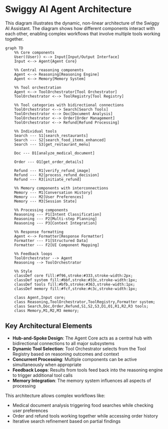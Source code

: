 # Swiggy AI Agent Architecture

This diagram illustrates the dynamic, non-linear architecture of the Swiggy AI Assistant. The diagram shows how different components interact with each other, enabling complex workflows that involve multiple tools working together.

```mermaid
graph TD
    %% Core components
    User((User)) <--> Input[Input/Output Interface]
    Input <--> Agent{Agent Core}
    
    %% Central reasoning components
    Agent <--> Reasoning[Reasoning Engine]
    Agent <--> Memory[Memory System]
    
    %% Tool orchestration
    Agent <--> ToolOrchestrator[Tool Orchestrator]
    ToolOrchestrator <--> ToolRegistry[Tool Registry]
    
    %% Tool categories with bidirectional connections
    ToolOrchestrator <--> Search[Search Tools]
    ToolOrchestrator <--> Doc[Document Analysis]
    ToolOrchestrator <--> Order[Order Management]
    ToolOrchestrator <--> Refund[Refund Processing]
    
    %% Individual tools
    Search --- S1[search_restaurants]
    Search --- S2[search_food_items_enhanced]
    Search --- S3[get_restaurant_menu]
    
    Doc --- D1[analyze_medical_document]
    
    Order --- O1[get_order_details]
    
    Refund --- R1[verify_refund_image]
    Refund --- R2[process_refund_decision]
    Refund --- R3[initiate_refund]
    
    %% Memory components with interconnections
    Memory --- M1[Conversation History]
    Memory --- M2[User Preferences]
    Memory --- M3[Session State]
    
    %% Processing components
    Reasoning --- P1[Intent Classification]
    Reasoning --- P2[Multi-step Planning]
    Reasoning --- P3[Context Integration]
    
    %% Response formatting
    Agent <--> Formatter[Response Formatter]
    Formatter --- F1[Structured Data]
    Formatter --- F2[UI Component Mapping]
    
    %% Feedback loops
    ToolOrchestrator --> Agent
    Reasoning --> ToolOrchestrator
    
    %% Style
    classDef core fill:#f96,stroke:#333,stroke-width:2px;
    classDef system fill:#bbf,stroke:#33c,stroke-width:1px;
    classDef tools fill:#bfb,stroke:#363,stroke-width:1px;
    classDef memory fill:#fcf,stroke:#c3c,stroke-width:1px;
    
    class Agent,Input core;
    class Reasoning,ToolOrchestrator,ToolRegistry,Formatter system;
    class Search,Doc,Order,Refund,S1,S2,S3,D1,O1,R1,R2,R3 tools;
    class Memory,M1,M2,M3 memory;
```

## Key Architectural Elements

- **Hub-and-Spoke Design**: The Agent Core acts as a central hub with bidirectional connections to all major subsystems
- **Dynamic Tool Selection**: Tool Orchestrator selects from the Tool Registry based on reasoning outcomes and context
- **Concurrent Processing**: Multiple components can be active simultaneously when appropriate
- **Feedback Loops**: Results from tools feed back into the reasoning engine to trigger additional tool calls
- **Memory Integration**: The memory system influences all aspects of processing

This architecture allows complex workflows like:
- Medical document analysis triggering food searches while checking user preferences
- Order and refund tools working together while accessing order history
- Iterative search refinement based on partial findings
